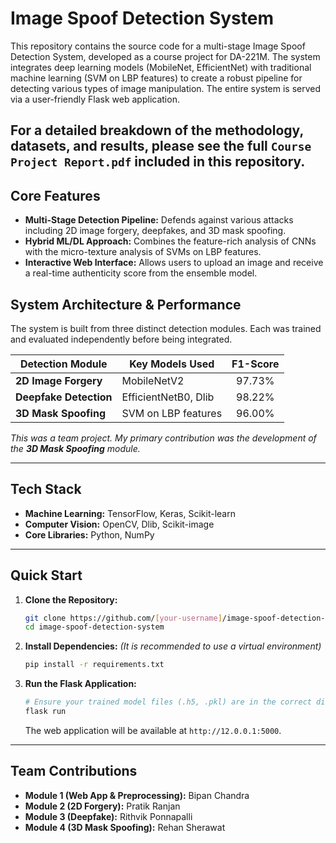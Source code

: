 # Image Spoof Detection System

This repository contains the source code for a multi-stage Image Spoof Detection System, developed as a course project for DA-221M. The system integrates deep learning models (MobileNet, EfficientNet) with traditional machine learning (SVM on LBP features) to create a robust pipeline for detecting various types of image manipulation. The entire system is served via a user-friendly Flask web application.

**For a detailed breakdown of the methodology, datasets, and results, please see the full `Course Project Report.pdf` included in this repository.**
---

## Core Features
-   **Multi-Stage Detection Pipeline:** Defends against various attacks including 2D image forgery, deepfakes, and 3D mask spoofing.
-   **Hybrid ML/DL Approach:** Combines the feature-rich analysis of CNNs with the micro-texture analysis of SVMs on LBP features.
-   **Interactive Web Interface:** Allows users to upload an image and receive a real-time authenticity score from the ensemble model.

## System Architecture & Performance
The system is built from three distinct detection modules. Each was trained and evaluated independently before being integrated.

| Detection Module       | Key Models Used        | F1-Score |
| ---------------------- | ---------------------- | :------: |
| **2D Image Forgery**   | MobileNetV2            | 97.73%   |
| **Deepfake Detection** | EfficientNetB0, Dlib   | 98.22%   |
| **3D Mask Spoofing**   | SVM on LBP features    | 96.00%   |

*This was a team project. My primary contribution was the development of the **3D Mask Spoofing** module.*

---

## Tech Stack
-   **Machine Learning:** TensorFlow, Keras, Scikit-learn
-   **Computer Vision:** OpenCV, Dlib, Scikit-image
-   **Core Libraries:** Python, NumPy

---

## Quick Start

1.  **Clone the Repository:**
    ```bash
    git clone https://github.com/[your-username]/image-spoof-detection-system.git
    cd image-spoof-detection-system
    ```

2.  **Install Dependencies:**
    *(It is recommended to use a virtual environment)*
    ```bash
    pip install -r requirements.txt
    ```

3.  **Run the Flask Application:**
    ```bash
    # Ensure your trained model files (.h5, .pkl) are in the correct directory
    flask run
    ```
    The web application will be available at `http://12.0.0.1:5000`.

---

## Team Contributions
-   **Module 1 (Web App & Preprocessing):** Bipan Chandra
-   **Module 2 (2D Forgery):** Pratik Ranjan
-   **Module 3 (Deepfake):** Rithvik Ponnapalli
-   **Module 4 (3D Mask Spoofing):** Rehan Sherawat
